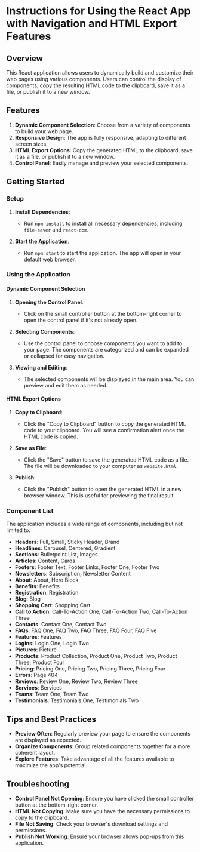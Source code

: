 # Instructions for Using the React App with Navigation and HTML Export Features

## Overview

This React application allows users to dynamically build and customize their web pages using various components. Users can control the display of components, copy the resulting HTML code to the clipboard, save it as a file, or publish it to a new window.

## Features

1. **Dynamic Component Selection**: Choose from a variety of components to build your web page.
2. **Responsive Design**: The app is fully responsive, adapting to different screen sizes.
3. **HTML Export Options**: Copy the generated HTML to the clipboard, save it as a file, or publish it to a new window.
4. **Control Panel**: Easily manage and preview your selected components.

## Getting Started

### Setup

1. **Install Dependencies**:
   - Run `npm install` to install all necessary dependencies, including `file-saver` and `react-dom`.

2. **Start the Application**:
   - Run `npm start` to start the application. The app will open in your default web browser.

### Using the Application

#### Dynamic Component Selection

1. **Opening the Control Panel**:
   - Click on the small controller button at the bottom-right corner to open the control panel if it's not already open.

2. **Selecting Components**:
   - Use the control panel to choose components you want to add to your page. The components are categorized and can be expanded or collapsed for easy navigation.

3. **Viewing and Editing**:
   - The selected components will be displayed in the main area. You can preview and edit them as needed.

#### HTML Export Options

1. **Copy to Clipboard**:
   - Click the "Copy to Clipboard" button to copy the generated HTML code to your clipboard. You will see a confirmation alert once the HTML code is copied.

2. **Save as File**:
   - Click the "Save" button to save the generated HTML code as a file. The file will be downloaded to your computer as `website.html`.

3. **Publish**:
   - Click the "Publish" button to open the generated HTML in a new browser window. This is useful for previewing the final result.

### Component List

The application includes a wide range of components, including but not limited to:

- **Headers**: Full, Small, Sticky Header, Brand
- **Headlines**: Carousel, Centered, Gradient
- **Sections**: Bulletpoint List, Images
- **Articles**: Content, Cards
- **Footers**: Footer Text, Footer Links, Footer One, Footer Two
- **Newsletters**: Subscription, Newsletter Content
- **About**: About, Hero Block
- **Benefits**: Benefits
- **Registration**: Registration
- **Blog**: Blog
- **Shopping Cart**: Shopping Cart
- **Call to Action**: Call-To-Action One, Call-To-Action Two, Call-To-Action Three
- **Contacts**: Contact One, Contact Two
- **FAQs**: FAQ One, FAQ Two, FAQ Three, FAQ Four, FAQ Five
- **Features**: Features
- **Logins**: Login One, Login Two
- **Pictures**: Picture
- **Products**: Product Collection, Product One, Product Two, Product Three, Product Four
- **Pricing**: Pricing One, Pricing Two, Pricing Three, Pricing Four
- **Errors**: Page 404
- **Reviews**: Review One, Review Two, Review Three
- **Services**: Services
- **Teams**: Team One, Team Two
- **Testimonials**: Testimonials One, Testimonials Two

## Tips and Best Practices

- **Preview Often**: Regularly preview your page to ensure the components are displayed as expected.
- **Organize Components**: Group related components together for a more coherent layout.
- **Explore Features**: Take advantage of all the features available to maximize the app's potential.

## Troubleshooting

- **Control Panel Not Opening**: Ensure you have clicked the small controller button at the bottom-right corner.
- **HTML Not Copying**: Make sure you have the necessary permissions to copy to the clipboard.
- **File Not Saving**: Check your browser's download settings and permissions.
- **Publish Not Working**: Ensure your browser allows pop-ups from this application.
